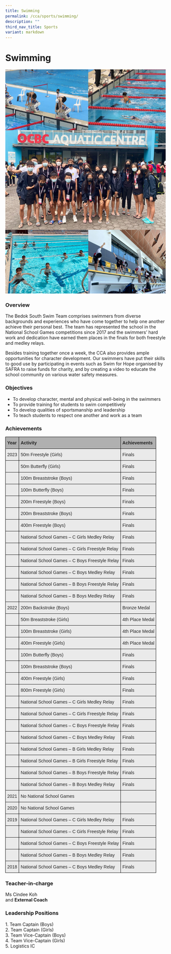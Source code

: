 ```yaml
---
title: Swimming
permalink: /cca/sports/swimming/
description: ""
third_nav_title: Sports
variant: markdown
---
```

Swimming
========

![Swimming](/images/swimming.jpg)

### Overview

The Bedok South Swim Team comprises swimmers from diverse backgrounds and experiences who have come together to help one another achieve their personal best. The team has represented the school in the National School Games competitions since 2017 and the swimmers’ hard work and dedication have earned them places in the finals for both freestyle and medley relays. &nbsp;

Besides training together once a week, the CCA also provides ample opportunities for character development. Our swimmers have put their skills to good use by participating in events such as Swim for Hope organised by SAFRA to raise funds for charity, and by creating a video to educate&nbsp;the school community on various water safety measures.

### Objectives

*   To develop character, mental and physical well-being in the swimmers
*   To provide training for students to swim competitively
*   To develop qualities of sportsmanship and leadership
*   To teach students to respect one another and work as a team

### Achievements


<style type="text/css">
.tg  {border-collapse:collapse;border-spacing:0;}
.tg td{border-color:black;border-style:solid;border-width:1px;font-family:Arial, sans-serif;font-size:14px;
  overflow:hidden;padding:10px 5px;word-break:normal;}
.tg th{border-color:black;border-style:solid;border-width:1px;font-family:Arial, sans-serif;font-size:14px;
  font-weight:normal;overflow:hidden;padding:10px 5px;word-break:normal;}
.tg .tg-y7qa{background-color:#EAEAEA;color:#222;text-align:left;vertical-align:top}
.tg .tg-xxiv{background-color:#B0B0B0;color:#222;font-weight:bold;text-align:left;vertical-align:middle}
.tg .tg-bvia{background-color:#EAEAEA;color:#222;text-align:left;vertical-align:middle}
</style>
<table class="tg">
<thead>
  <tr>
    <th class="tg-xxiv"><span style="color:#222;background-color:#B0B0B0">Year</span></th>
    <th class="tg-xxiv"><span style="color:#222;background-color:#B0B0B0">Activity</span></th>
    <th class="tg-xxiv"><span style="color:#222;background-color:#B0B0B0">Achievements</span></th>
  </tr>
</thead>
<tbody>
  <tr>
    <td class="tg-bvia"><span style="color:#222;background-color:#EAEAEA">2023</span></td>
    <td class="tg-bvia"><span style="color:#222;background-color:#EAEAEA">50m Freestyle (Girls) </span><br></td>
    <td class="tg-bvia"><span style="color:#222;background-color:#EAEAEA">Finals</span></td>
  </tr>
  <tr>
    <td class="tg-bvia"><span style="color:#222;background-color:#EAEAEA"> </span></td>
    <td class="tg-bvia"><span style="color:#222;background-color:#EAEAEA">50m Butterfly (Girls)  </span></td>
    <td class="tg-bvia"><span style="color:#222;background-color:#EAEAEA">Finals </span></td>
  </tr>  
  <tr>
    <td class="tg-bvia"><span style="color:#222;background-color:#EAEAEA"> </span></td>
    <td class="tg-bvia"><span style="color:#222;background-color:#EAEAEA">100m Breaststroke (Boys)  </span></td>
    <td class="tg-bvia"><span style="color:#222;background-color:#EAEAEA">Finals </span></td>
  </tr>   <tr>
    <td class="tg-bvia"><span style="color:#222;background-color:#EAEAEA"> </span></td>
    <td class="tg-bvia"><span style="color:#222;background-color:#EAEAEA">100m Butterfly (Boys)  </span></td>
    <td class="tg-bvia"><span style="color:#222;background-color:#EAEAEA">Finals </span></td>
  </tr>   <tr>
    <td class="tg-bvia"><span style="color:#222;background-color:#EAEAEA"> </span></td>
    <td class="tg-bvia"><span style="color:#222;background-color:#EAEAEA">200m Freestyle (Boys)</span></td>
    <td class="tg-bvia"><span style="color:#222;background-color:#EAEAEA">Finals </span></td>
  </tr>   <tr>
    <td class="tg-bvia"><span style="color:#222;background-color:#EAEAEA"> </span></td>
    <td class="tg-bvia"><span style="color:#222;background-color:#EAEAEA">200m Breaststroke (Boys) </span></td>
    <td class="tg-bvia"><span style="color:#222;background-color:#EAEAEA">Finals </span></td>
  </tr>   <tr>
    <td class="tg-bvia"><span style="color:#222;background-color:#EAEAEA"> </span></td>
    <td class="tg-bvia"><span style="color:#222;background-color:#EAEAEA">400m Freestyle (Boys) </span></td>
    <td class="tg-bvia"><span style="color:#222;background-color:#EAEAEA">Finals </span></td>
  </tr>   <tr>
    <td class="tg-bvia"><span style="color:#222;background-color:#EAEAEA"> </span></td>
    <td class="tg-bvia"><span style="color:#222;background-color:#EAEAEA">National School Games – C Girls Medley Relay </span></td>
    <td class="tg-bvia"><span style="color:#222;background-color:#EAEAEA">Finals </span></td>
  </tr>   <tr>
    <td class="tg-bvia"><span style="color:#222;background-color:#EAEAEA"> </span></td>
    <td class="tg-bvia"><span style="color:#222;background-color:#EAEAEA">National School Games – C Girls Freestyle Relay</span></td>
    <td class="tg-bvia"><span style="color:#222;background-color:#EAEAEA">Finals </span></td>
  </tr>   <tr>
    <td class="tg-bvia"><span style="color:#222;background-color:#EAEAEA"> </span></td>
    <td class="tg-bvia"><span style="color:#222;background-color:#EAEAEA">National School Games – C Boys Freestyle Relay</span></td>
    <td class="tg-bvia"><span style="color:#222;background-color:#EAEAEA">Finals </span></td>
  </tr>   <tr>
    <td class="tg-bvia"><span style="color:#222;background-color:#EAEAEA"> </span></td>
    <td class="tg-bvia"><span style="color:#222;background-color:#EAEAEA">National School Games – C Boys Medley Relay </span></td>
    <td class="tg-bvia"><span style="color:#222;background-color:#EAEAEA">Finals </span></td>
  </tr>   <tr>
    <td class="tg-bvia"><span style="color:#222;background-color:#EAEAEA"> </span></td>
    <td class="tg-bvia"><span style="color:#222;background-color:#EAEAEA">National School Games – B Boys Freestyle Relay</span></td>
    <td class="tg-bvia"><span style="color:#222;background-color:#EAEAEA">Finals </span></td>
  </tr>   <tr>
    <td class="tg-bvia"><span style="color:#222;background-color:#EAEAEA"> </span></td>
    <td class="tg-bvia"><span style="color:#222;background-color:#EAEAEA">National School Games – B Boys Medley Relay</span></td>
    <td class="tg-bvia"><span style="color:#222;background-color:#EAEAEA">Finals </span></td>
  </tr> 	<tr>
    <td class="tg-bvia"><span style="color:#222;background-color:#EAEAEA">2022</span></td>
    <td class="tg-bvia"><span style="color:#222;background-color:#EAEAEA">200m Backstroke (Boys)</span><br></td>
    <td class="tg-bvia"><span style="color:#222;background-color:#EAEAEA">Bronze Medal</span></td>
  </tr>
  <tr>
    <td class="tg-bvia"><span style="color:#222;background-color:#EAEAEA"> </span></td>
    <td class="tg-bvia"><span style="color:#222;background-color:#EAEAEA">50m Breaststroke (Girls) </span></td>
    <td class="tg-bvia"><span style="color:#222;background-color:#EAEAEA">4th Place Medal </span></td>
  </tr>
    <tr>
    <td class="tg-bvia"><span style="color:#222;background-color:#EAEAEA"> </span></td>
    <td class="tg-bvia"><span style="color:#222;background-color:#EAEAEA">100m Breaststroke (Girls) </span></td>
    <td class="tg-bvia"><span style="color:#222;background-color:#EAEAEA">4th Place Medal </span></td>
  </tr>
	  <tr>
    <td class="tg-bvia"><span style="color:#222;background-color:#EAEAEA"> </span></td>
    <td class="tg-bvia"><span style="color:#222;background-color:#EAEAEA">400m Freestyle (Girls) </span></td>
    <td class="tg-bvia"><span style="color:#222;background-color:#EAEAEA">4th Place Medal </span></td>
  </tr>
	  <tr>
    <td class="tg-bvia"><span style="color:#222;background-color:#EAEAEA"> </span></td>
    <td class="tg-bvia"><span style="color:#222;background-color:#EAEAEA">100m Butterfly (Boys) </span></td>
    <td class="tg-bvia"><span style="color:#222;background-color:#EAEAEA">Finals </span></td>
  </tr>
	  <tr>
    <td class="tg-bvia"><span style="color:#222;background-color:#EAEAEA"> </span></td>
    <td class="tg-bvia"><span style="color:#222;background-color:#EAEAEA">100m Breaststroke (Boys) </span></td>
    <td class="tg-bvia"><span style="color:#222;background-color:#EAEAEA">Finals </span></td>
  </tr>
	  <tr>
    <td class="tg-bvia"><span style="color:#222;background-color:#EAEAEA"> </span></td>
    <td class="tg-bvia"><span style="color:#222;background-color:#EAEAEA">400m Freestyle (Girls) </span></td>
    <td class="tg-bvia"><span style="color:#222;background-color:#EAEAEA">Finals </span></td>
  </tr>
	  <tr>
    <td class="tg-bvia"><span style="color:#222;background-color:#EAEAEA"> </span></td>
    <td class="tg-bvia"><span style="color:#222;background-color:#EAEAEA">800m Freestyle (Girls) </span></td>
    <td class="tg-bvia"><span style="color:#222;background-color:#EAEAEA">Finals </span></td>
  </tr>
	  <tr>
    <td class="tg-bvia"><span style="color:#222;background-color:#EAEAEA"> </span></td>
    <td class="tg-bvia"><span style="color:#222;background-color:#EAEAEA">National School Games  – C Girls Medley Relay </span></td>
    <td class="tg-bvia"><span style="color:#222;background-color:#EAEAEA">Finals </span></td>
  </tr>
	  <tr>
    <td class="tg-bvia"><span style="color:#222;background-color:#EAEAEA"> </span></td>
    <td class="tg-bvia"><span style="color:#222;background-color:#EAEAEA">National School Games – C Girls Freestyle Relay</span></td>
    <td class="tg-bvia"><span style="color:#222;background-color:#EAEAEA">Finals </span></td>
  </tr>
	  <tr>
    <td class="tg-bvia"><span style="color:#222;background-color:#EAEAEA"> </span></td>
    <td class="tg-bvia"><span style="color:#222;background-color:#EAEAEA">National School Games – C Boys Freestyle Relay</span></td>
    <td class="tg-bvia"><span style="color:#222;background-color:#EAEAEA">Finals </span></td>
  </tr>
	  <tr>
    <td class="tg-bvia"><span style="color:#222;background-color:#EAEAEA"> </span></td>
    <td class="tg-bvia"><span style="color:#222;background-color:#EAEAEA">National School Games – C Boys Medley Relay</span></td>
    <td class="tg-bvia"><span style="color:#222;background-color:#EAEAEA">Finals</span></td>
  </tr>
	  <tr>
    <td class="tg-bvia"><span style="color:#222;background-color:#EAEAEA"> </span></td>
    <td class="tg-bvia"><span style="color:#222;background-color:#EAEAEA">National School Games – B Girls Medley Relay</span></td>
    <td class="tg-bvia"><span style="color:#222;background-color:#EAEAEA">Finals </span></td>
  </tr>
	  <tr>
    <td class="tg-bvia"><span style="color:#222;background-color:#EAEAEA"> </span></td>
    <td class="tg-bvia"><span style="color:#222;background-color:#EAEAEA">National School Games – B Girls Freestyle Relay </span></td>
    <td class="tg-bvia"><span style="color:#222;background-color:#EAEAEA">Finals </span></td>
  </tr>
	  <tr>
    <td class="tg-bvia"><span style="color:#222;background-color:#EAEAEA"> </span></td>
    <td class="tg-bvia"><span style="color:#222;background-color:#EAEAEA">National School Games – B Boys Freestyle Relay</span></td>
    <td class="tg-bvia"><span style="color:#222;background-color:#EAEAEA">Finals </span></td>
  </tr>
	  <tr>
    <td class="tg-bvia"><span style="color:#222;background-color:#EAEAEA"> </span></td>
    <td class="tg-bvia"><span style="color:#222;background-color:#EAEAEA">National School Games – B Boys Medley Relay </span></td>
    <td class="tg-bvia"><span style="color:#222;background-color:#EAEAEA">Finals </span></td>
  </tr>
	<tr>
    <td class="tg-bvia"><span style="color:#222;background-color:#EAEAEA">2021</span></td>
    <td class="tg-bvia"><span style="color:#222;background-color:#EAEAEA">No National School Games</span></td>
    <td class="tg-bvia"><span style="color:#222;background-color:#EAEAEA"> </span><br></td>
  </tr>
	
  <tr>
    <td class="tg-bvia"><span style="color:#222;background-color:#EAEAEA">2020</span></td>
    <td class="tg-bvia"><span style="color:#222;background-color:#EAEAEA">No National School Games</span><br></td>
    <td class="tg-bvia"><span style="color:#222;background-color:#EAEAEA"></span></td>
  </tr>
  <tr>
    <td class="tg-bvia"><span style="color:#222;background-color:#EAEAEA">2019</span></td>
    <td class="tg-bvia"><span style="color:#222;background-color:#EAEAEA">National School Games – C Girls Medley Relay</span><br></td>
    <td class="tg-bvia"><span style="color:#222;background-color:#EAEAEA">Finals</span></td>
  </tr>
  <tr>
    <td class="tg-bvia"><span style="color:#222;background-color:#EAEAEA"> </span></td>
    <td class="tg-bvia"><span style="color:#222;background-color:#EAEAEA">National School Games – C Girls Freestyle Relay</span></td>
    <td class="tg-bvia"><span style="color:#222;background-color:#EAEAEA">Finals </span></td>
  </tr>
  <tr>
    <td class="tg-bvia"><span style="color:#222;background-color:#EAEAEA"> </span></td>
    <td class="tg-bvia"><span style="color:#222;background-color:#EAEAEA">National School Games – C Boys Freestyle Relay</span></td>
    <td class="tg-bvia"><span style="color:#222;background-color:#EAEAEA">Finals</span></td>
  </tr>
    <tr>
    <td class="tg-bvia"><span style="color:#222;background-color:#EAEAEA"> </span></td>
    <td class="tg-bvia"><span style="color:#222;background-color:#EAEAEA">National School Games – B Boys Medley Relay</span></td>
    <td class="tg-bvia"><span style="color:#222;background-color:#EAEAEA">Finals</span></td>
  </tr><tr>
    <td class="tg-bvia"><span style="color:#222;background-color:#EAEAEA">2018</span></td>
    <td class="tg-bvia"><span style="color:#222;background-color:#EAEAEA">National School Games – C Boys Medley Relay</span></td>
    <td class="tg-bvia"><span style="color:#222;background-color:#EAEAEA">Finals</span></td>
  </tr>
</tbody>
</table>

### Teacher-in-charge


Ms Cindee Koh&nbsp;  
and&nbsp;<b>External Coach</b>

### Leadership Positions
1\. Team Captain (Boys)<br>
2\. Team Captain (Girls) <br>
3\. Team Vice-Captain (Boys) <br>
4\. Team Vice-Captain (Girls) <br>
5\. Logistics IC 